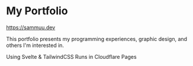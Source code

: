 # My Portfolio

https://sammuu.dev

This portfolio presents my programming experiences, graphic design, and others I'm interested in.

Using Svelte & TailwindCSS
Runs in Cloudflare Pages
